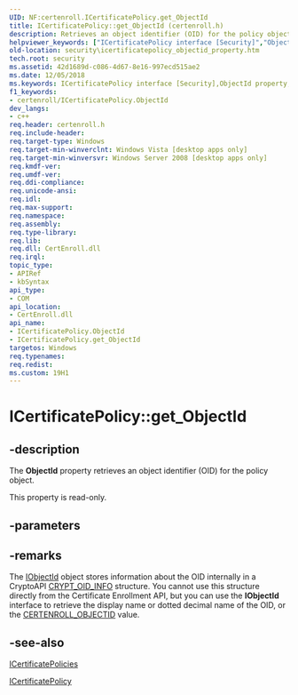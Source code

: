 ```yaml
---
UID: NF:certenroll.ICertificatePolicy.get_ObjectId
title: ICertificatePolicy::get_ObjectId (certenroll.h)
description: Retrieves an object identifier (OID) for the policy object.
helpviewer_keywords: ["ICertificatePolicy interface [Security]","ObjectId property","ICertificatePolicy.ObjectId","ICertificatePolicy.get_ObjectId","ICertificatePolicy::ObjectId","ICertificatePolicy::get_ObjectId","ObjectId property [Security]","ObjectId property [Security]","ICertificatePolicy interface","certenroll/ICertificatePolicy::ObjectId","certenroll/ICertificatePolicy::get_ObjectId","get_ObjectId","security.icertificatepolicy_objectid_property"]
old-location: security\icertificatepolicy_objectid_property.htm
tech.root: security
ms.assetid: 42d1689d-c086-4d67-8e16-997ecd515ae2
ms.date: 12/05/2018
ms.keywords: ICertificatePolicy interface [Security],ObjectId property, ICertificatePolicy.ObjectId, ICertificatePolicy.get_ObjectId, ICertificatePolicy::ObjectId, ICertificatePolicy::get_ObjectId, ObjectId property [Security], ObjectId property [Security],ICertificatePolicy interface, certenroll/ICertificatePolicy::ObjectId, certenroll/ICertificatePolicy::get_ObjectId, get_ObjectId, security.icertificatepolicy_objectid_property
f1_keywords:
- certenroll/ICertificatePolicy.ObjectId
dev_langs:
- c++
req.header: certenroll.h
req.include-header: 
req.target-type: Windows
req.target-min-winverclnt: Windows Vista [desktop apps only]
req.target-min-winversvr: Windows Server 2008 [desktop apps only]
req.kmdf-ver: 
req.umdf-ver: 
req.ddi-compliance: 
req.unicode-ansi: 
req.idl: 
req.max-support: 
req.namespace: 
req.assembly: 
req.type-library: 
req.lib: 
req.dll: CertEnroll.dll
req.irql: 
topic_type:
- APIRef
- kbSyntax
api_type:
- COM
api_location:
- CertEnroll.dll
api_name:
- ICertificatePolicy.ObjectId
- ICertificatePolicy.get_ObjectId
targetos: Windows
req.typenames: 
req.redist: 
ms.custom: 19H1
---
```


# ICertificatePolicy::get_ObjectId


## -description


The <b>ObjectId</b> property retrieves an object identifier (OID) for the policy object.

This property is read-only.


## -parameters


## -remarks



The <a href="https://docs.microsoft.com/windows/desktop/api/certenroll/nn-certenroll-iobjectid">IObjectId</a> object stores information about the OID internally in a CryptoAPI <a href="https://docs.microsoft.com/windows/desktop/api/wincrypt/ns-wincrypt-crypt_oid_info">CRYPT_OID_INFO</a> structure. You cannot use this structure directly from the  Certificate Enrollment API, but you can use the  <b>IObjectId</b> interface to retrieve the display name or dotted decimal name of the OID, or the <a href="https://docs.microsoft.com/windows/desktop/api/certenroll/ne-certenroll-certenroll_objectid">CERTENROLL_OBJECTID</a> value.




## -see-also




<a href="https://docs.microsoft.com/windows/desktop/api/certenroll/nn-certenroll-icertificatepolicies">ICertificatePolicies</a>



<a href="https://docs.microsoft.com/windows/desktop/api/certenroll/nn-certenroll-icertificatepolicy">ICertificatePolicy</a>
 

 

